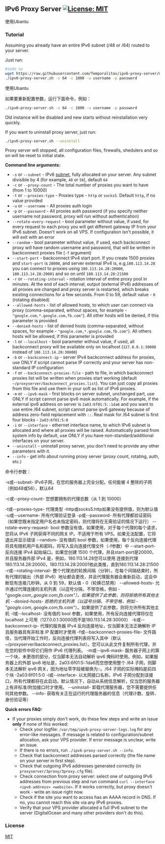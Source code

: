 ## IPv6 Proxy Server [![License: MIT](https://img.shields.io/badge/License-MIT-yellow.svg)](https://opensource.org/licenses/MIT)

使用Ubantu

### Tutorial

Assuming you already have an entire IPv6 subnet (/48 or /64) routed to your server.

Just run:
```bash
#sudo su
wget https://raw.githubusercontent.com/Temporalitas/ipv6-proxy-server/master/ipv6-proxy-server.sh && chmod +x ipv6-proxy-server.sh
./ipv6-proxy-server.sh -s 64 -c 1000 -u username -p password
```
使用Ubantu

如果要重新配置参数，运行下面命令，例如：


```bash
./ipv6-proxy-server.sh -s 64 -c 1000 -u username -p password
```

Old instance will be disabled and new starts without reinstallation very quickly.



If you want to uninstall proxy server, just run:

```bash
./ipv6-proxy-server.sh --uninstall
```

Proxy server will stopped, all configuration files, firewalls, shedulers and so on will be reset to initial state.



**Command line arguments:**

- `-s` or `--subnet` - IPv6 [subnet](https://docs.netgate.com/pfsense/en/latest/network/ipv6/subnets.html), fully allocated on your server. Any subnet divisible by 4 (for example, `48` or `56`), default `64`
- `-c` or `--proxy-count` - The total number of proxies you want to have (from 1 to 10000)
- `-t` or `--proxies-type` - Proxies type - `http` or `socks5`. Default `http`, if no value provided
- `-u` or `--username` - All proxies auth login
- `-p` or `--password` - All proxies auth password (if you specify neither username not password, proxy will run without authentication)
- `--rotate-every-request` - bool parameter without value, if used, for every request to each proxy you will get different gateway IP from your IPv6 subnet. Doesn't work on all VPS. If configuration isn't possible, it will exit with an error
- `--random` - bool parameter without value, if used, each backconnect proxy will have random username and password, that will be written in backconnect proxies file (`-f` argument)
- `--start-port` - backconnect IPv4 start port. If you create 1500 proxies and `start-port` is `20000`, and server external IPv4 is, e.g,`180.113.14.28` you can connect to proxies using `180.113.14.28:20000`, `180.113.14.28:20001` and so on until `180.113.14.28:21500`
- `-r` or `--rotating-interval` - rotation interval of entire proxy pool in minutes. At the end of each interval, output (external IPv6) addresses of all proxies are changed and proxy server is restarted, which breaks existing connections for a few seconds. From 0 to 59, default value - `0` (rotating disabled)
- `--allowed-hosts` - list of allowed hosts, to which user can connect via proxy (comma-separated, without spaces, for example - `"google.com,*.google.com,fb.com"`). All other hosts will be denied, if this parameter is provided
- `--denied-hosts` - list of denied hosts (comma-separated, without spaces, for example - `"google.com,*.google.com,fb.com"`). All others hosts will be allowed, if this parameter is provided
- `-l` or `--localhost` - bool parameter without value, if used, all backconnect proxy will be available only on localhost (`127.0.0.1:30000` instead of `180.113.14.28:30000`)
- `-b` or `--backconnect-ip` - server IPv4 backconnect address for proxies, use ONLY if script cannot parse IP correctly and your server has non-standard IP configuration
- `-f` or `--backconnect-proxies-file` - path to file, in which backconnect proxies list will be written when proxies start working (default `~/proxyserver/backconnect_proxies.list`). You can just copy all proxies from this file and use them in your soft as list of IPv6 proxies.
- `-m` or `--ipv6-mask` - first blocks on server subnet, unchanged part, use ONLY if script cannot parse ipv6 mask automatically. For example, if the external ipv6 address on server is `2a03:6f01:5::1da6` and you want to use entire /64 subnet, script cannot parse ipv6 gateway because of address zero-field replacement with `::`. Real mask for /64 subnet is first four blocks - `2a03:6f01:5:0`
- `-i` or `--interface` - ethernet interface name, to which IPv6 subnet is allocated and where all proxies will be raised. Automatically parsed from system info by default, use ONLY if you have non-standard/additional interfaces on your server.
- `--uninstall` - uninstall proxy server, you don't need to provide any other parameters with it.
- `--info` - get info about running proxy server (proxy count, rotating, auth, etc.)

命令行参数：

-s或--subnet- IPv6子网，在您的服务器上完全分配。任何能被 4 整除的子网（例如48或56），默认64

-c或--proxy-count- 您想要拥有的代理总数（从 1 到 10000）

-t或--proxies-type- 代理类型 -http或socks5.http如果没有提供值，则为默认值
-u或--username- 所有代理验证登录
-p或--password- 所有代理都验证密码（如果您既未指定用户名也未指定密码，则代理将在无需验证的情况下运行）
--rotate-every-request- bool 参数没有值，如果使用，对于每个代理的每个请求，您将从 IPv6 子网获得不同的网关 IP。不适用于所有 VPS。如果无法配置，它将退出并显示错误
--random- 没有值的 bool 参数，如果使用，每个反向连接代理将具有随机用户名和密码，将写入反向连接代理文件（-f参数）中
--start-port- 反向连接 IPv4 起始端口。如果您创建 1500 个代理，并且start-port是20000，并且服务器外部 IPv4 是，例如，180.113.14.28您可以使用 连接到代理180.113.14.28:20000，180.113.14.28:20001依此类推，直到180.113.14.28:21500
-r或--rotating-interval- 整个代理池的轮换间隔（分钟）。在每个间隔结束时，所有代理的输出（外部 IPv6）地址都会更改，并且代理服务器会重新启动，这会中断现有连接几秒钟。从 0 到 59，默认值 - 0（轮换已禁用）
--allowed-hosts- 允许通过代理连接的主机列表（以逗号分隔，不带空格，例如 - "google.com,*.google.com,fb.com"）。如果提供了此参数，则将拒绝所有其他主机
--denied-hosts- 拒绝的主机列表（以逗号分隔，不带空格，例如 - "google.com,*.google.com,fb.com"）。如果提供了此参数，则将允许所有其他主机
-l或--localhost- 没有值的 bool 参数，如果使用，所有反向连接代理将仅在 localhost 上可用（127.0.0.1:30000而不是180.113.14.28:30000）
-b或--backconnect-ip- 代理的服务器 IPv4 反向连接地址，仅当脚本无法正确解析 IP 且服务器具有非标准 IP 配置时才使用
-f或--backconnect-proxies-file- 文件路径，当代理开始工作时，反向连接代理列表将写入其中（默认~/proxyserver/backconnect_proxies.list）。您可以从此文件复制所有代理，并在您的软件中将它们用作 IPv6 代理列表。
-m或--ipv6-mask- 服务器子网上的第一个块，未更改的部分，仅当脚本无法自动解析 ipv6 掩码时使用。例如，如果服务器上的外部 ipv6 地址是，2a03:6f01:5::1da6而您想使用整个 /64 子网，则脚本无法解析 ipv6 网关，因为地址零字段被替换为::。/64 子网的实际掩码是前四个块 -2a03:6f01:5:0
-i或--interface- 以太网接口名称，IPv6 子网分配到该接口，所有代理都将在此启动。默认情况下，自动从系统信息解析，仅当您的服务器上有非标准/附加接口时才使用。
--uninstall- 卸载代理服务器，您不需要提供任何其他参数。
--info- 获取有关正在运行的代理服务器的信息（代理计数、旋转、身份验证等）

**Quick errors FAQ:**

- If your proxies simply don't work, do these few steps and write an issue **only** if none of this worked:
  - Check your logfile: `/var/tmp/ipv6-proxy-server-logs.log` for any error-like messages. If message is related to configuration/subnet allocation, ask your VPS provider. If error message is unclear, write an issue.
  - If there is no errors, run `./ipv6-proxy-server.sh --info`.
  - Check that backconnect addresses parsed correctly (the file name on your server in first step).
  - Check that outgoing IPv6 addresses generated correctly (in `proxyserver/3proxy/3proxy.cfg` file).
  - Check connection from proxy server: select one of outgoing IPv6 addresses from previous step and run command `curl --interface <ipv6-address> <website>`. If it works correctly, but proxy doesn't work - write an issue right now.
  - Check if the site you want to access has an AAAA record in DNS. If no, you cannot reach this site via any IPv6 proxies.
  - Verify that your VPS provider allocated a full IPv6 subnet to the server (DigitalOcean and many other providers don't do this).

### License

[MIT](https://opensource.org/licenses/MIT)
